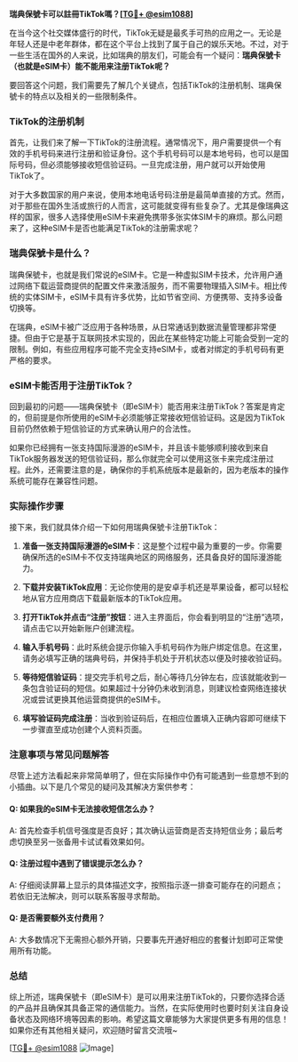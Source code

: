 **瑞典保號卡可以註冊TikTok嗎？[[TG💪+ @esim1088](https://t.me/s/esim1088)]**

在当今这个社交媒体盛行的时代，TikTok无疑是最炙手可热的应用之一。无论是年轻人还是中老年群体，都在这个平台上找到了属于自己的娱乐天地。不过，对于一些生活在国外的人来说，比如瑞典的朋友们，可能会有一个疑问：**瑞典保號卡（也就是eSIM卡）能不能用来注册TikTok呢？**

要回答这个问题，我们需要先了解几个关键点，包括TikTok的注册机制、瑞典保號卡的特点以及相关的一些限制条件。

### TikTok的注册机制

首先，让我们来了解一下TikTok的注册流程。通常情况下，用户需要提供一个有效的手机号码来进行注册和验证身份。这个手机号码可以是本地号码，也可以是国际号码，但必须能够接收短信验证码。一旦完成注册，用户就可以开始使用TikTok了。

对于大多数国家的用户来说，使用本地电话号码注册是最简单直接的方式。然而，对于那些在国外生活或旅行的人而言，这可能就变得有些复杂了。尤其是像瑞典这样的国家，很多人选择使用eSIM卡来避免携带多张实体SIM卡的麻烦。那么问题来了，这种eSIM卡是否也能满足TikTok的注册需求呢？

### 瑞典保號卡是什么？

瑞典保號卡，也就是我们常说的eSIM卡。它是一种虚拟SIM卡技术，允许用户通过网络下载运营商提供的配置文件来激活服务，而不需要物理插入SIM卡。相比传统的实体SIM卡，eSIM卡具有许多优势，比如节省空间、方便携带、支持多设备切换等。

在瑞典，eSIM卡被广泛应用于各种场景，从日常通话到数据流量管理都非常便捷。但由于它是基于互联网技术实现的，因此在某些特定功能上可能会受到一定的限制。例如，有些应用程序可能不完全支持eSIM卡，或者对绑定的手机号码有更严格的要求。

### eSIM卡能否用于注册TikTok？

回到最初的问题——瑞典保號卡（即eSIM卡）能否用来注册TikTok？答案是肯定的，但前提是你所使用的eSIM卡必须能够正常接收短信验证码。这是因为TikTok目前仍然依赖于短信验证的方式来确认用户的合法性。

如果你已经拥有一张支持国际漫游的eSIM卡，并且该卡能够顺利接收到来自TikTok服务器发送的短信验证码，那么你就完全可以使用这张卡来完成注册过程。此外，还需要注意的是，确保你的手机系统版本是最新的，因为老版本的操作系统可能存在兼容性问题。

### 实际操作步骤

接下来，我们就具体介绍一下如何用瑞典保號卡注册TikTok：

1. **准备一张支持国际漫游的eSIM卡**：这是整个过程中最为重要的一步。你需要确保所选的eSIM卡不仅支持瑞典地区的网络服务，还具备良好的国际漫游能力。
   
2. **下载并安装TikTok应用**：无论你使用的是安卓手机还是苹果设备，都可以轻松地从官方应用商店下载最新版本的TikTok应用。

3. **打开TikTok并点击“注册”按钮**：进入主界面后，你会看到明显的“注册”选项，请点击它以开始新账户创建流程。

4. **输入手机号码**：此时系统会提示你输入手机号码作为账户绑定信息。在这里，请务必填写正确的瑞典号码，并保持手机处于开机状态以便及时接收验证码。

5. **等待短信验证码**：提交完手机号之后，耐心等待几分钟左右，应该就能收到一条包含验证码的短信。如果超过十分钟仍未收到消息，则建议检查网络连接状况或尝试更换其他运营商提供的eSIM卡。

6. **填写验证码完成注册**：当收到验证码后，在相应位置填入正确内容即可继续下一步骤直至成功创建个人资料页面。

### 注意事项与常见问题解答

尽管上述方法看起来非常简单明了，但在实际操作中仍有可能遇到一些意想不到的小插曲。以下是几个常见的疑问及其解决方案供参考：

#### Q: 如果我的eSIM卡无法接收短信怎么办？
A: 首先检查手机信号强度是否良好；其次确认运营商是否支持短信业务；最后考虑切换至另一张备用卡试试看效果如何。

#### Q: 注册过程中遇到了错误提示怎么办？
A: 仔细阅读屏幕上显示的具体描述文字，按照指示逐一排查可能存在的问题点；若依旧无法解决，则可以联系客服寻求帮助。

#### Q: 是否需要额外支付费用？
A: 大多数情况下无需担心额外开销，只要事先开通好相应的套餐计划即可正常使用所有功能。

### 总结

综上所述，瑞典保號卡（即eSIM卡）是可以用来注册TikTok的，只要你选择合适的产品并且确保其具备正常的通信能力。当然，在实际使用时也要时刻关注自身设备状态及网络环境等因素的影响。希望这篇文章能够为大家提供更多有用的信息！如果你还有其他相关疑问，欢迎随时留言交流哦~

[[TG💪+ @esim1088](https://t.me/s/esim1088) ![Image](https://i.postimg.cc/4NQfJmqS/Snipaste-2025-05-13-00-14-12.png)]